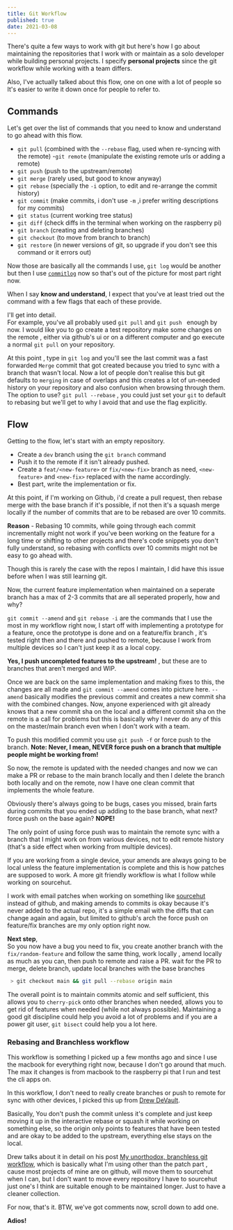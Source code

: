 ```yaml
---  
title: Git Workflow  
published: true  
date: 2021-03-08  
---
```



There's quite a few ways to work with git but here's how I go about maintaining the repositories that I work with or maintain as a solo developer while building personal projects. 
I specify **personal projects** since the git workflow while working with a team differs.

Also, I've actually talked about this flow, one on one with a lot of people so It's easier to write it down once for people to refer to. 

## Commands 
Let's get over the list of commands that you need to know and understand to go ahead with this flow. 

- `git pull` (combined with the `--rebase` flag, used when re-syncing with the remote)
-`git remote` (manipulate the existing remote urls or adding a remote)
- `git push` (push to the upstream/remote)
- `git merge` (rarely used, but good to know anyway)
- `git rebase` (specially the `-i` option, to edit and re-arrange the commit history)
- `git commit`  (make commits, i don't use `-m` ,i prefer writing descriptions for my commits)
- `git status` (current working tree status)
- `git diff` (check diffs in the terminal when working on the raspberry pi)
- `git branch` (creating and deleting branches)
- `git checkout` (to move from branch to branch)
- `git restore` (in newer versions of git, so upgrade if you don't see this command or it errors out)

Now those are basically all the commands I use, `git log` would be another but then I use [`commitlog`](https://github.com/barelyhuman/commitlog) now so that's out of the picture for most part right now. 

When I say **know  and understand**, I expect that you've at least tried out the command with a few flags that each of these provide. 

I'll get into detail.  
For example, you've all probably used `git pull` and `git push ` enough by now. I would like you to go create a test repository make some changes on the remote , either via github's ui or on a different computer and go execute a normal `git pull` on your repository. 

At this point , type in `git log` and you'll see the last commit was a fast forwarded `Merge` commit that got created because you tried to sync with a branch that wasn't local. Now a lot of people don't realise this but git defaults to `merging` in case of overlaps and this creates a lot of un-needed history on your repository and also confusion when browsing through them. The option to use? `git pull --rebase` , you could just set your `git` to default to rebasing but we'll get to why I avoid that and use the flag explicitly. 

## Flow

Getting to the flow, let's start with an empty repository.

- Create a `dev` branch using the `git branch` command 
- Push it to the remote if it isn't already pushed. 
- Create a `feat/<new-feature>` or `fix/<new-fix>` branch as need, `<new-feature>` and `<new-fix>` replaced with the name accordingly.
- Best part, write the implementation or fix.

At this point, if I'm working on Github, i'd create a pull request, then rebase merge with the base branch if it's possible, if not then it's a squash merge locally if the number of commits that are to be rebased are over 10 commits. 

**Reason** - Rebasing 10 commits, while going through each commit incrementally might not work if you've been working on the feature for a long time or shifting to other projects and there's code snippets you don't fully understand, so rebasing with conflicts over 10 commits might not be easy to go ahead with. 

Though this is rarely the case with the repos I maintain, I did have this issue before when I was still learning git. 

Now, the current feature implementation when maintained on a seperate branch has a max of 2-3 commits that are all seperated properly, how and why?

`git commit --amend`  and `git rebase -i` are the commands that I use the most in my workflow right now, I start off with implementing a prototype for a feature, once the prototype is done and on a feature/fix branch , it's tested right then and there and pushed to remote, because I work from multiple devices so I can't just keep it as a local copy. 

**Yes, I push uncompleted features to the upstream!** , but these are to branches that aren't merged and WIP. 

Once we are back on the same implementation and making fixes to this, the changes are all made and `git commit --amend` comes into picture here. `--amend` basically modifies the previous commit and creates a new commit sha with the combined changes. Now, anyone experienced with git already knows that a new commit sha on the local and a different commit sha on the remote is a call for problems but this is basically why I never do any of this on the master/main branch even when I don't work with a team.

To push this modified commit you use `git push -f` or force push to the branch. 
**Note: Never, I mean, NEVER force push on a branch that multiple people might be working from!**

So now, the remote is updated with the needed changes and now we can make a PR or rebase to the main branch locally and then I delete the branch both locally and on the remote, now I have one clean commit that implements the whole feature.

Obviously there's always going to be bugs, cases you missed, brain farts during commits that you ended up adding to the base branch, what next? force push on the base again? **NOPE!** 

The only point of using force push was to maintain the remote sync with a branch that I might work on from various devices, not to edit remote history (that's a side effect when working from multiple devices).

If you are working from a single device, your amends are always going to be local unless the feature implementation is complete and this is how patches are supposed to work.
A more git friendly workflow is what I follow while working on sourcehut.  

I work with email patches when working on something like [sourcehut](https://sourcehut.org/) instead of github, and making amends to commits is okay because it's never added to the actual repo, it's a simple email with the diffs that can change again and again, but limited to github's arch the force push on feature/fix branches are my only option right now. 

**Next step**,  
So you now have a bug you need to fix, you create another branch with the `fix/random-feature` and follow the same thing, work locally , amend locally as much as you can, then push to remote and raise a PR. wait for the PR to merge, delete branch, update local branches with the base branches 

```sh
 > git checkout main && git pull --rebase origin main
```
The overall point is to maintain commits atomic and self sufficient, this allows you to `cherry-pick` onto other branches when needed, allows you to get rid of features when needed (while not always possible). 
Maintaining a good git discipline could help you avoid a lot of problems and if you are a power git user, `git bisect` could help you a lot here.

### Rebasing and Branchless workflow

This workflow is something I picked up a few months ago and since I use the macbook for everything right now, because I don't go around that much. The max it changes is from macbook to the raspberry pi that I run and test the cli apps on.

In this workflow, I don't need to really create branches or push to remote for sync with other devices, I picked this up from [Drew DeVault](https://drewdevault.com/).

Basically, You don't push the commit unless it's complete and just keep moving it up in the interactive rebase or squash it while working on something else, so the origin only points to features that have been tested and are okay to be added to the upstream, everything else stays on the local.

Drew talks about it in detail on his post [My unorthodox, branchless git workflow](https://drewdevault.com/2020/04/06/My-weird-branchless-git-workflow.html), which is basically what I'm using other than the patch part , cause most projects of mine are on github, will move them to sourcehut when I can, but I don't want to move every repository I have to sourcehut just one's I think are suitable enough to be maintained longer. Just to have a cleaner collection. 

For now, that's it. 
BTW, we've got comments now, scroll down to add one.

**Adios!**


 
          